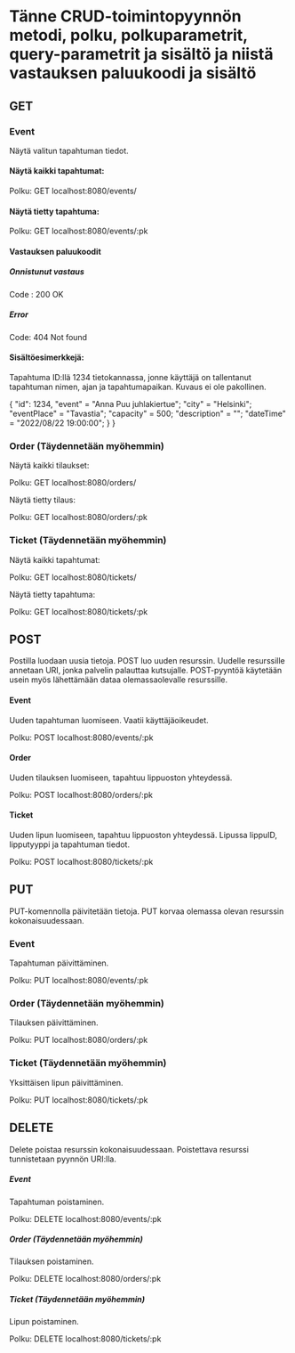# Tänne CRUD-toimintopyynnön metodi, polku, polkuparametrit, query-parametrit ja sisältö ja niistä vastauksen paluukoodi ja sisältö

## GET


### Event


Näytä valitun tapahtuman tiedot.


#### Näytä kaikki tapahtumat:

Polku: GET localhost:8080/events/

#### Näytä tietty tapahtuma:

Polku: GET localhost:8080/events/:pk

#### Vastauksen paluukoodit

##### Onnistunut vastaus

Code : 200 OK

##### Error

Code: 404 Not found

#### Sisältöesimerkkejä:

Tapahtuma ID:llä 1234 tietokannassa, jonne käyttäjä on tallentanut tapahtuman nimen, ajan ja tapahtumapaikan. Kuvaus ei ole pakollinen.

{
    "id": 1234,
    "event" = "Anna Puu juhlakiertue";
    "city" = "Helsinki";
	"eventPlace" = "Tavastia";
	"capacity" = 500;
	"description" = "";
	"dateTime" = "2022/08/22 19:00:00";
	}
}


### Order (Täydennetään myöhemmin)


Näytä kaikki tilaukset:

Polku: GET localhost:8080/orders/


Näytä tietty tilaus:

Polku: GET localhost:8080/orders/:pk

### Ticket (Täydennetään myöhemmin)


Näytä kaikki tapahtumat:

Polku: GET localhost:8080/tickets/


Näytä tietty tapahtuma:

Polku: GET localhost:8080/tickets/:pk


## POST

Postilla luodaan uusia tietoja. POST luo uuden resurssin. Uudelle resurssille annetaan URI, jonka palvelin
palauttaa kutsujalle. POST-pyyntöä käytetään usein myös lähettämään dataa olemassaolevalle resurssille.


#### Event

Uuden tapahtuman luomiseen. Vaatii käyttäjäoikeudet.

Polku: POST localhost:8080/events/:pk

#### Order

Uuden tilauksen luomiseen, tapahtuu lippuoston yhteydessä.

Polku: POST localhost:8080/orders/:pk

#### Ticket

Uuden lipun luomiseen, tapahtuu lippuoston yhteydessä. Lipussa lippuID, lipputyyppi ja tapahtuman tiedot.

Polku: POST localhost:8080/tickets/:pk

## PUT

PUT-komennolla päivitetään tietoja. PUT korvaa olemassa olevan resurssin kokonaisuudessaan.

### Event

Tapahtuman päivittäminen.

Polku: PUT localhost:8080/events/:pk

### Order (Täydennetään myöhemmin)

Tilauksen päivittäminen.

Polku: PUT localhost:8080/orders/:pk

### Ticket (Täydennetään myöhemmin)

Yksittäisen lipun päivittäminen.

Polku: PUT localhost:8080/tickets/:pk

## DELETE

Delete poistaa resurssin kokonaisuudessaan. Poistettava resurssi tunnistetaan pyynnön URI:lla.

##### Event

Tapahtuman poistaminen.

Polku: DELETE localhost:8080/events/:pk

##### Order (Täydennetään myöhemmin)

Tilauksen poistaminen.

Polku: DELETE localhost:8080/orders/:pk

##### Ticket (Täydennetään myöhemmin)

Lipun poistaminen.

Polku: DELETE localhost:8080/tickets/:pk